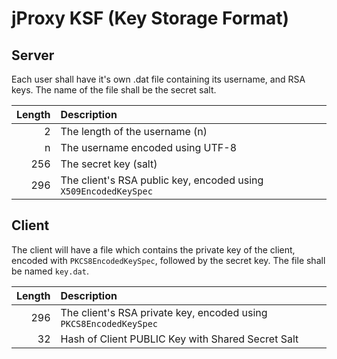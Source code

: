 # jProxy KSF (Key Storage Format)

## Server

Each user shall have it's own .dat file containing its username, and RSA keys.
The name of the file shall be the secret salt.

| Length | Description                                                                 |
| ------:|:--------------------------------------------------------------------------- |
|      2 | The length of the username (n)                                              |
|      n | The username encoded using UTF-8                                            |
|    256 | The secret key (salt)                                                       |
|    296 | The client's RSA public key, encoded using `X509EncodedKeySpec`             |

## Client

The client will have a file which contains the private key of the client, encoded with `PKCS8EncodedKeySpec`, followed by the secret key.
The file shall be named `key.dat`.

| Length | Description                                                                 |
| ------:|:--------------------------------------------------------------------------- |
|    296 | The client's RSA private key, encoded using `PKCS8EncodedKeySpec`           |
|     32 | Hash of Client PUBLIC Key with Shared Secret Salt                           |
